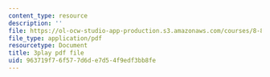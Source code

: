 ```yaml
---
content_type: resource
description: ''
file: https://ol-ocw-studio-app-production.s3.amazonaws.com/courses/8-821-string-theory-and-holographic-duality-fall-2014/963719f76f577d6de7d54f9edf3bb8fe_iPWIqjYkVns.pdf
file_type: application/pdf
resourcetype: Document
title: 3play pdf file
uid: 963719f7-6f57-7d6d-e7d5-4f9edf3bb8fe
---
```

